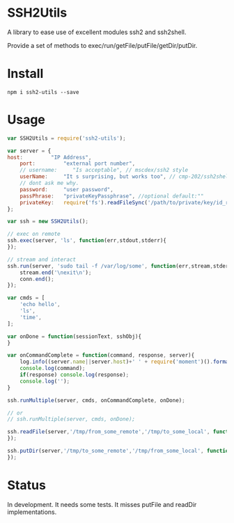 # SSH2Utils

A library to ease use of excellent modules ssh2 and ssh2shell.

Provide a set of methods to exec/run/getFile/putFile/getDir/putDir.

# Install

```npm i ssh2-utils --save```

# Usage

```js
var SSH2Utils = require('ssh2-utils');

var server = {
host:         "IP Address",
    port:         "external port number",
    // username:     "Is acceptable", // mscdex/ssh2 style
    userName:     "It s surprising, but works too", // cmp-202/ssh2shell style
    // dont ask me why.
    password:     "user password",
    passPhrase:   "privateKeyPassphrase", //optional default:""
    privateKey:   require('fs').readFileSync('/path/to/private/key/id_rsa'), //optional default:""
};

var ssh = new SSH2Utils();

// exec on remote
ssh.exec(server, 'ls', function(err,stdout,stderr){
});

// stream and interact
ssh.run(server, 'sudo tail -f /var/log/some', function(err,stream,stderr,server,conn){
    stream.end('\nexit\n');
    conn.end();
});

var cmds = [
    'echo hello',
    'ls',
    'time',
];

var onDone = function(sessionText, sshObj){
}

var onCommandComplete = function(command, response, server){
    log.info((server.name||server.host)+' ' + require('moment')().format());
    console.log(command);
    if(response) console.log(response);
    console.log('');
}

ssh.runMultiple(server, cmds, onCommandComplete, onDone);

// or 
// ssh.runMultiple(server, cmds, onDone);

ssh.readFile(server,'/tmp/from_some_remote','/tmp/to_some_local', function(err){
});

ssh.putDir(server,'/tmp/to_some_remote','/tmp/from_some_local', function(err){
});

```

# Status

In development. It needs some tests. It misses putFile and readDir implementations.